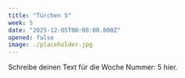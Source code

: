```yaml
---
title: "Türchen 5"
week: 5
date: "2025-12-05T00:00:00.000Z"
opened: false
image: ./placeholder.jpg
---
```


Schreibe deinen Text für die Woche Nummer: 5 hier.
